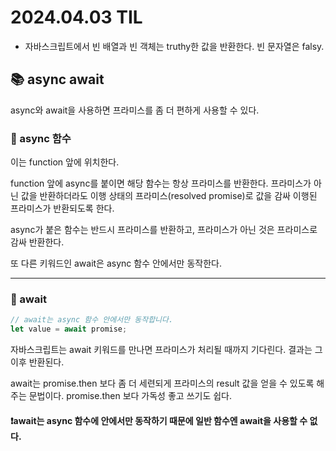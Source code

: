 # 2024.04.03 TIL

- 자바스크립트에서 빈 배열과 빈 객체는 truthy한 값을 반환한다. 빈 문자열은 falsy.

## 📚 async await

async와 await을 사용하면 프라미스를 좀 더 편하게 사용할 수 있다.

### 🚨 async 함수

이는 function 앞에 위치한다.

function 앞에 async를 붙이면 해당 함수는 항상 프라미스를 반환한다. 프라미스가 아닌 값을 반환하더라도 이행 상태의 프라미스(resolved promise)로 값을 감싸 이행된 프라미스가 반환되도록 한다.

async가 붙은 함수는 반드시 프라미스를 반환하고, 프라미스가 아닌 것은 프라미스로 감싸 반환한다.

또 다른 키워드인 await은 async 함수 안에서만 동작한다.

---

### 🚨 await

```js
// await는 async 함수 안에서만 동작합니다.
let value = await promise;
```

자바스크립트는 await 키워드를 만나면 프라미스가 처리될 때까지 기다린다. 결과는 그 이후 반환된다.

await는 promise.then 보다 좀 더 세련되게 프라미스의 result 값을 얻을 수 있도록 해주는 문법이다. promise.then 보다 가독성 좋고 쓰기도 쉽다.

#### ❗️await는 async 함수에 안에서만 동작하기 때문에 일반 함수엔 await을 사용할 수 없다.

